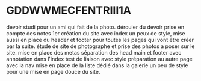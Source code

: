 # GDDWWMECFENTRIII1A
devoir studi pour un ami qui fait de la photo.
dérouler du devoir
prise en compte des notes
1er création du site avec index un peux de style, mise aussi en place du header et footer pour toutes les pages qui vont être créer par la suite.
étude de site de photographe et prise des photos a poser sur le site.
mise en place des metas
séparation des head main et footer avec annotation dans l'index
test de liaison avec style
préparation au autre page avec la nav
mise en place de la liste dédié dans la galerie
un peu de style pour une mise en page douce du site.
